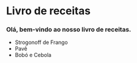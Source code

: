 # Livro de receitas

### Olá, bem-vindo ao nosso livro de receitas.

 - Strogonoff de Frango
 - Pavê
 - Bobó e Cebola
